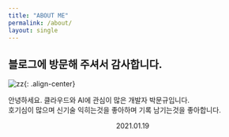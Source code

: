 ```yaml
---
title: "ABOUT ME"
permalink: /about/
layout: single
---
```


##  블로그에 방문해 주셔서 감사합니다.

![zz](https://avatars0.githubusercontent.com/u/41941627?s=460&u=98568a35bd86325d1d0f7886a7f98e262c3b493c&v=4){: .align-center}

안녕하세요. 클라우드와 AI에 관심이 많은 개발자 박문규입니다.<br>
호기심이 많으며 신기술 익히는것을 좋아하며 기록 남기는것을 좋아합니다.
<center>2021.01.19</center>  
